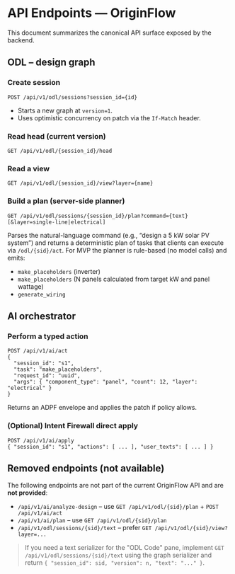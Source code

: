 # API Endpoints — OriginFlow

This document summarizes the canonical API surface exposed by the backend.

## ODL – design graph

### Create session
```
POST /api/v1/odl/sessions?session_id={id}
```
- Starts a new graph at `version=1`.
- Uses optimistic concurrency on patch via the `If-Match` header.

### Read head (current version)
```
GET /api/v1/odl/{session_id}/head
```

### Read a view
```
GET /api/v1/odl/{session_id}/view?layer={name}
```

### Build a plan (server-side planner)
```
GET /api/v1/odl/sessions/{session_id}/plan?command={text}[&layer=single-line|electrical]
```
Parses the natural-language command (e.g., “design a 5 kW solar PV system”)
and returns a deterministic plan of tasks that clients can execute via `/odl/{sid}/act`.
For MVP the planner is rule-based (no model calls) and emits:
- `make_placeholders` (inverter)
- `make_placeholders` (N panels calculated from target kW and panel wattage)
- `generate_wiring`

## AI orchestrator

### Perform a typed action
```
POST /api/v1/ai/act
{
  "session_id": "s1",
  "task": "make_placeholders",
  "request_id": "uuid",
  "args": { "component_type": "panel", "count": 12, "layer": "electrical" }
}
```
Returns an ADPF envelope and applies the patch if policy allows.

### (Optional) Intent Firewall direct apply
```
POST /api/v1/ai/apply
{ "session_id": "s1", "actions": [ ... ], "user_texts": [ ... ] }
```

## Removed endpoints (not available)

The following endpoints are not part of the current OriginFlow API and are **not provided**:


- `/api/v1/ai/analyze-design` – use `GET /api/v1/odl/{sid}/plan` + `POST /api/v1/ai/act`
- `/api/v1/ai/plan` – use `GET /api/v1/odl/{sid}/plan`
- `/api/v1/odl/sessions/{sid}/text` – prefer `GET /api/v1/odl/{sid}/view?layer=...`

> If you need a text serializer for the "ODL Code" pane, implement
> `GET /api/v1/odl/sessions/{sid}/text` using the graph serializer and return
> `{ "session_id": sid, "version": n, "text": "..." }`.

